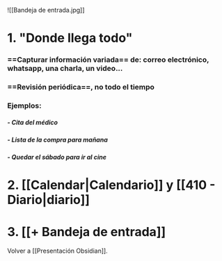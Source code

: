 ![[Bandeja de entrada.jpg]]

# 1. "Donde llega todo"

### ==Capturar información variada== de: correo electrónico, whatsapp, una charla, un video...
### ==Revisión periódica==, no todo el tiempo

### Ejemplos:
##### - Cita del médico
##### - Lista de la compra para mañana
##### - Quedar el sábado para ir al cine


# 2. [[Calendar|Calendario]] y [[410 - Diario|diario]]

# 3. [[+ Bandeja de entrada]]

Volver a [[Presentación Obsidian]].